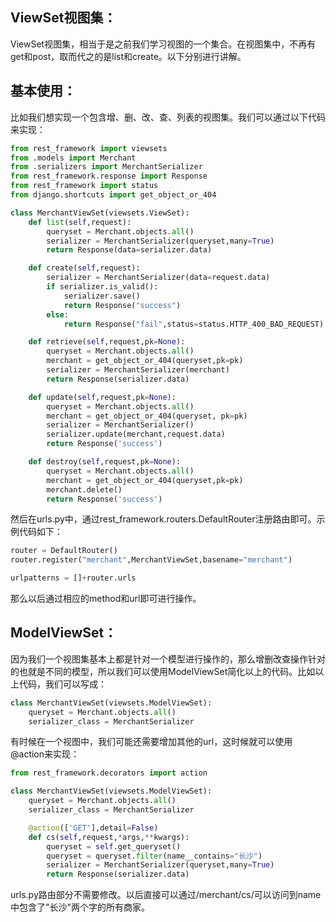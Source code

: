 ## ViewSet视图集：
ViewSet视图集，相当于是之前我们学习视图的一个集合。在视图集中，不再有get和post，取而代之的是list和create。以下分别进行讲解。

## 基本使用：
比如我们想实现一个包含增、删、改、查、列表的视图集。我们可以通过以下代码来实现：
```python
from rest_framework import viewsets
from .models import Merchant
from .serializers import MerchantSerializer
from rest_framework.response import Response
from rest_framework import status
from django.shortcuts import get_object_or_404

class MerchantViewSet(viewsets.ViewSet):
    def list(self,request):
        queryset = Merchant.objects.all()
        serializer = MerchantSerializer(queryset,many=True)
        return Response(data=serializer.data)

    def create(self,request):
        serializer = MerchantSerializer(data=request.data)
        if serializer.is_valid():
            serializer.save()
            return Response("success")
        else:
            return Response("fail",status=status.HTTP_400_BAD_REQUEST)

    def retrieve(self,request,pk=None):
        queryset = Merchant.objects.all()
        merchant = get_object_or_404(queryset,pk=pk)
        serializer = MerchantSerializer(merchant)
        return Response(serializer.data)

    def update(self,request,pk=None):
        queryset = Merchant.objects.all()
        merchant = get_object_or_404(queryset, pk=pk)
        serializer = MerchantSerializer()
        serializer.update(merchant,request.data)
        return Response('success')

    def destroy(self,request,pk=None):
        queryset = Merchant.objects.all()
        merchant = get_object_or_404(queryset,pk=pk)
        merchant.delete()
        return Response('success')
```
然后在urls.py中，通过rest_framework.routers.DefaultRouter注册路由即可。示例代码如下：
```python
router = DefaultRouter()
router.register("merchant",MerchantViewSet,basename="merchant")

urlpatterns = []+router.urls
```
那么以后通过相应的method和url即可进行操作。

## ModelViewSet：
因为我们一个视图集基本上都是针对一个模型进行操作的，那么增删改查操作针对的也就是不同的模型，所以我们可以使用ModelViewSet简化以上的代码。比如以上代码，我们可以写成：
```python
class MerchantViewSet(viewsets.ModelViewSet):
    queryset = Merchant.objects.all()
    serializer_class = MerchantSerializer
```
有时候在一个视图中，我们可能还需要增加其他的url，这时候就可以使用@action来实现：
```python
from rest_framework.decorators import action

class MerchantViewSet(viewsets.ModelViewSet):
    queryset = Merchant.objects.all()
    serializer_class = MerchantSerializer

    @action(['GET'],detail=False)
    def cs(self,request,*args,**kwargs):
        queryset = self.get_queryset()
        queryset = queryset.filter(name__contains="长沙")
        serializer = MerchantSerializer(queryset,many=True)
        return Response(serializer.data)
```
urls.py路由部分不需要修改。以后直接可以通过/merchant/cs/可以访问到name中包含了"长沙"两个字的所有商家。